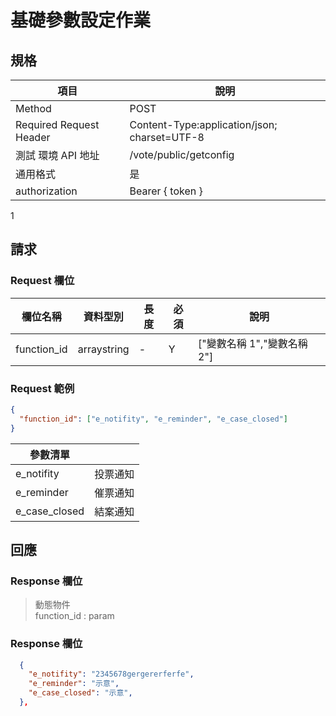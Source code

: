 # 基礎參數設定作業

## 規格

| 項目                    | 說明                                         |
| ----------------------- | -------------------------------------------- |
| Method                  | POST                                         |
| Required Request Header | Content-Type:application/json; charset=UTF-8 |
| 測試 環境 API 地址      | /vote/public/getconfig                       |
| 通用格式                | 是                                           |
| authorization           | Bearer { token }                             |
1
## 請求

### Request 欄位

| 欄位名稱    | 資料型別    | 長度 | 必須 | 說明                        |
| ----------- | ----------- | ---- | ---- | --------------------------- |
| function_id | arraystring | -    | Y    | ["變數名稱 1","變數名稱 2"] |

### Request 範例

```json
{
  "function_id": ["e_notifity", "e_reminder", "e_case_closed"]
}
```

| 參數清單      |          |
| ------------- | -------- |
| e_notifity    | 投票通知 |
| e_reminder    | 催票通知 |
| e_case_closed | 結案通知 |

## 回應

### Response 欄位

> 動態物件 <br>
> function_id : param

### Response 欄位

```json
  {
    "e_notifity": "2345678gergererferfe",
    "e_reminder": "示意",
    "e_case_closed": "示意",
  },
```
